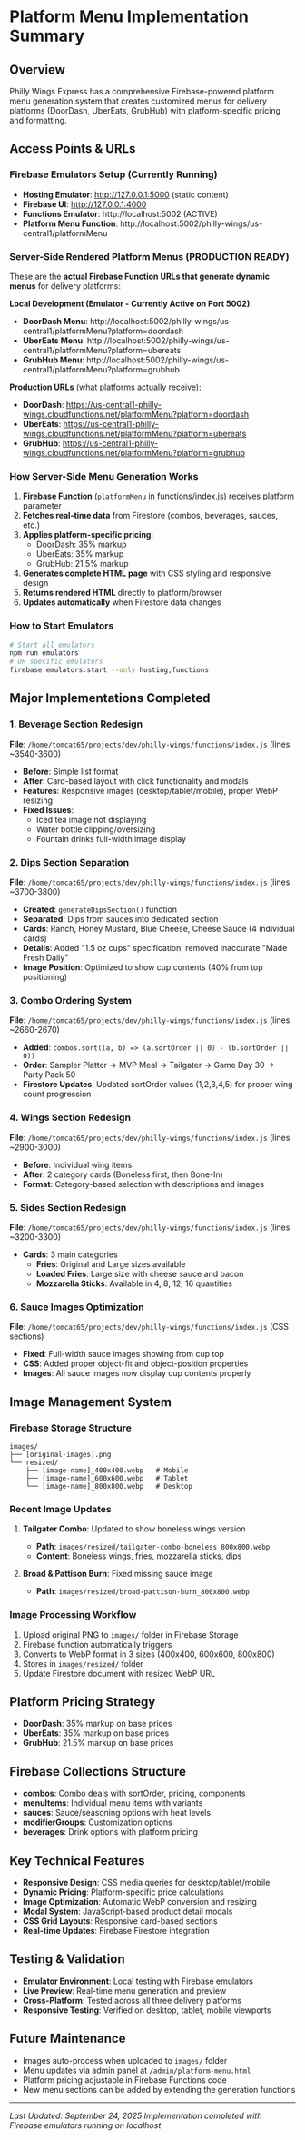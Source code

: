 # Platform Menu Implementation Summary

## Overview
Philly Wings Express has a comprehensive Firebase-powered platform menu generation system that creates customized menus for delivery platforms (DoorDash, UberEats, GrubHub) with platform-specific pricing and formatting.

## Access Points & URLs

### Firebase Emulators Setup (Currently Running)
- **Hosting Emulator**: http://127.0.0.1:5000 (static content)
- **Firebase UI**: http://127.0.0.1:4000
- **Functions Emulator**: http://localhost:5002 (ACTIVE)
- **Platform Menu Function**: http://localhost:5002/philly-wings/us-central1/platformMenu

### Server-Side Rendered Platform Menus (PRODUCTION READY)
These are the **actual Firebase Function URLs that generate dynamic menus** for delivery platforms:

**Local Development (Emulator - Currently Active on Port 5002)**:
- **DoorDash Menu**: http://localhost:5002/philly-wings/us-central1/platformMenu?platform=doordash
- **UberEats Menu**: http://localhost:5002/philly-wings/us-central1/platformMenu?platform=ubereats
- **GrubHub Menu**: http://localhost:5002/philly-wings/us-central1/platformMenu?platform=grubhub

**Production URLs** (what platforms actually receive):
- **DoorDash**: https://us-central1-philly-wings.cloudfunctions.net/platformMenu?platform=doordash
- **UberEats**: https://us-central1-philly-wings.cloudfunctions.net/platformMenu?platform=ubereats
- **GrubHub**: https://us-central1-philly-wings.cloudfunctions.net/platformMenu?platform=grubhub

### How Server-Side Menu Generation Works
1. **Firebase Function** (`platformMenu` in functions/index.js) receives platform parameter
2. **Fetches real-time data** from Firestore (combos, beverages, sauces, etc.)
3. **Applies platform-specific pricing**:
   - DoorDash: 35% markup
   - UberEats: 35% markup
   - GrubHub: 21.5% markup
4. **Generates complete HTML page** with CSS styling and responsive design
5. **Returns rendered HTML** directly to platform/browser
6. **Updates automatically** when Firestore data changes

### How to Start Emulators
```bash
# Start all emulators
npm run emulators
# OR specific emulators
firebase emulators:start --only hosting,functions
```

## Major Implementations Completed

### 1. Beverage Section Redesign
**File**: `/home/tomcat65/projects/dev/philly-wings/functions/index.js` (lines ~3540-3600)
- **Before**: Simple list format
- **After**: Card-based layout with click functionality and modals
- **Features**: Responsive images (desktop/tablet/mobile), proper WebP resizing
- **Fixed Issues**:
  - Iced tea image not displaying
  - Water bottle clipping/oversizing
  - Fountain drinks full-width image display

### 2. Dips Section Separation
**File**: `/home/tomcat65/projects/dev/philly-wings/functions/index.js` (lines ~3700-3800)
- **Created**: `generateDipsSection()` function
- **Separated**: Dips from sauces into dedicated section
- **Cards**: Ranch, Honey Mustard, Blue Cheese, Cheese Sauce (4 individual cards)
- **Details**: Added "1.5 oz cups" specification, removed inaccurate "Made Fresh Daily"
- **Image Position**: Optimized to show cup contents (40% from top positioning)

### 3. Combo Ordering System
**File**: `/home/tomcat65/projects/dev/philly-wings/functions/index.js` (lines ~2660-2670)
- **Added**: `combos.sort((a, b) => (a.sortOrder || 0) - (b.sortOrder || 0))`
- **Order**: Sampler Platter → MVP Meal → Tailgater → Game Day 30 → Party Pack 50
- **Firestore Updates**: Updated sortOrder values (1,2,3,4,5) for proper wing count progression

### 4. Wings Section Redesign
**File**: `/home/tomcat65/projects/dev/philly-wings/functions/index.js` (lines ~2900-3000)
- **Before**: Individual wing items
- **After**: 2 category cards (Boneless first, then Bone-In)
- **Format**: Category-based selection with descriptions and images

### 5. Sides Section Redesign
**File**: `/home/tomcat65/projects/dev/philly-wings/functions/index.js` (lines ~3200-3300)
- **Cards**: 3 main categories
  - **Fries**: Original and Large sizes available
  - **Loaded Fries**: Large size with cheese sauce and bacon
  - **Mozzarella Sticks**: Available in 4, 8, 12, 16 quantities

### 6. Sauce Images Optimization
**File**: `/home/tomcat65/projects/dev/philly-wings/functions/index.js` (CSS sections)
- **Fixed**: Full-width sauce images showing from cup top
- **CSS**: Added proper object-fit and object-position properties
- **Images**: All sauce images now display cup contents properly

## Image Management System

### Firebase Storage Structure
```
images/
├── [original-images].png
└── resized/
    ├── [image-name]_400x400.webp   # Mobile
    ├── [image-name]_600x600.webp   # Tablet
    └── [image-name]_800x800.webp   # Desktop
```

### Recent Image Updates
1. **Tailgater Combo**: Updated to show boneless wings version
   - **Path**: `images/resized/tailgater-combo-boneless_800x800.webp`
   - **Content**: Boneless wings, fries, mozzarella sticks, dips

2. **Broad & Pattison Burn**: Fixed missing sauce image
   - **Path**: `images/resized/broad-pattison-burn_800x800.webp`

### Image Processing Workflow
1. Upload original PNG to `images/` folder in Firebase Storage
2. Firebase function automatically triggers
3. Converts to WebP format in 3 sizes (400x400, 600x600, 800x800)
4. Stores in `images/resized/` folder
5. Update Firestore document with resized WebP URL

## Platform Pricing Strategy
- **DoorDash**: 35% markup on base prices
- **UberEats**: 35% markup on base prices
- **GrubHub**: 21.5% markup on base prices

## Firebase Collections Structure
- **combos**: Combo deals with sortOrder, pricing, components
- **menuItems**: Individual menu items with variants
- **sauces**: Sauce/seasoning options with heat levels
- **modifierGroups**: Customization options
- **beverages**: Drink options with platform pricing

## Key Technical Features
- **Responsive Design**: CSS media queries for desktop/tablet/mobile
- **Dynamic Pricing**: Platform-specific price calculations
- **Image Optimization**: Automatic WebP conversion and resizing
- **Modal System**: JavaScript-based product detail modals
- **CSS Grid Layouts**: Responsive card-based sections
- **Real-time Updates**: Firebase Firestore integration

## Testing & Validation
- **Emulator Environment**: Local testing with Firebase emulators
- **Live Preview**: Real-time menu generation and preview
- **Cross-Platform**: Tested across all three delivery platforms
- **Responsive Testing**: Verified on desktop, tablet, mobile viewports

## Future Maintenance
- Images auto-process when uploaded to `images/` folder
- Menu updates via admin panel at `/admin/platform-menu.html`
- Platform pricing adjustable in Firebase Functions code
- New menu sections can be added by extending the generation functions

---
*Last Updated: September 24, 2025*
*Implementation completed with Firebase emulators running on localhost*